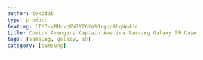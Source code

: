 ```yaml
---
author: tokodab
type: product
featimg: 1TM7-vMMcvbKW7V26Xa9Brgqc8hqNedUv
title: Comics Avengers Captain America Samsung Galaxy S9 Case
tags: [samsung, galaxy, s9]
category: [samsung]
---
```

